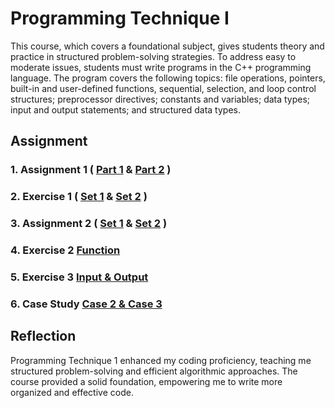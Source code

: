 # Programming Technique I
This course, which covers a foundational subject, gives students theory and practice in structured problem-solving strategies. To address easy to moderate issues, students must write programs in the C++ programming language. The program covers the following topics: file operations, pointers, built-in and user-defined functions, sequential, selection, and loop control structures; preprocessor directives; constants and variables; data types; input and output statements; and structured data types.


## Assignment 
### 1.  Assignment 1  ( [Part 1](https://github.com/TehRuQian/SECPH-Year1-Sem1/blob/main/Programming%20Technique%201/Assignment%201%20Part%201.pdf) & [Part 2](https://github.com/TehRuQian/SECPH-Year1-Sem1/blob/main/Programming%20Technique%201/Assignment%201%20Part%202.pdf) )
### 2. Exercise 1 ( [Set 1](https://github.com/TehRuQian/SECPH-Year1-Sem1/blob/main/Programming%20Technique%201/Set%201%20exercise%201.cpp) & [Set 2](https://github.com/TehRuQian/SECPH-Year1-Sem1/blob/main/Programming%20Technique%201/Set%202%20exercise%201.cpp) )
### 3. Assignment 2 ( [Set 1](https://github.com/TehRuQian/SECPH-Year1-Sem1/blob/main/Programming%20Technique%201/Assignment%202%20set1.cpp) & [Set 2](https://github.com/TehRuQian/SECPH-Year1-Sem1/blob/main/Programming%20Technique%201/assigment2set2.cpp) )

### 4. Exercise 2 [Function](https://github.com/TehRuQian/SECPH-Year1-Sem1/blob/main/Programming%20Technique%201/Lab%20exercise%205.cpp)
### 5. Exercise 3 [Input & Output](https://github.com/TehRuQian/SECPH-Year1-Sem1/blob/main/Programming%20Technique%201/Lab%20exercise%20InputOutput.cpp)
### 6. Case Study [Case 2 & Case 3](https://github.com/TehRuQian/pt1-case-study)

## Reflection
  Programming Technique 1 enhanced my coding proficiency, teaching me structured problem-solving and efficient algorithmic approaches. The course provided a solid foundation, empowering me to write more organized and effective code.

